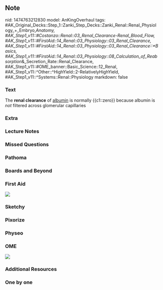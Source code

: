 ## Note
nid: 1474763212830
model: AnKingOverhaul
tags: #AK_Original_Decks::Step_1::Zanki_Step_Decks::Zanki_Renal::Renal_Physiology_+_Embryo,_Anatomy, #AK_Step1_v11::#Costanzo::Renal::03_Renal_Clearance-Renal_Blood_Flow, #AK_Step1_v11::#FirstAid::14_Renal::03_Physiology::03_Renal_Clearance, #AK_Step1_v11::#FirstAid::14_Renal::03_Physiology::03_Renal_Clearance::*Basics, #AK_Step1_v11::#FirstAid::14_Renal::03_Physiology::08_Calculation_of_Reabsorption_&_Secretion_Rate::Renal_Clearance, #AK_Step1_v11::#OME_banner::Basic_Science::12_Renal, #AK_Step1_v11::^Other::^HighYield::2-RelativelyHighYield, #AK_Step1_v11::^Systems::Renal::Physiology
markdown: false

### Text
<div>
  The <b>renal clearance</b> of <u>albumin</u> is normally
  {{c1::zero}} because albumin is <i>not</i> filtered across
  glomerular capillaries
</div>

### Extra


### Lecture Notes


### Missed Questions


### Pathoma


### Boards and Beyond


### First Aid
<img src="tmp3tfuQ7.png">

### Sketchy


### Pixorize


### Physeo


### OME
<div class="ome-widget">
  <a href="https://onlinemeded.org/spa/renal?ref=anki"><img src=
  "_OME_AnkiFlashcards_Topic_3.png"></a>
</div>

### Additional Resources


### One by one

